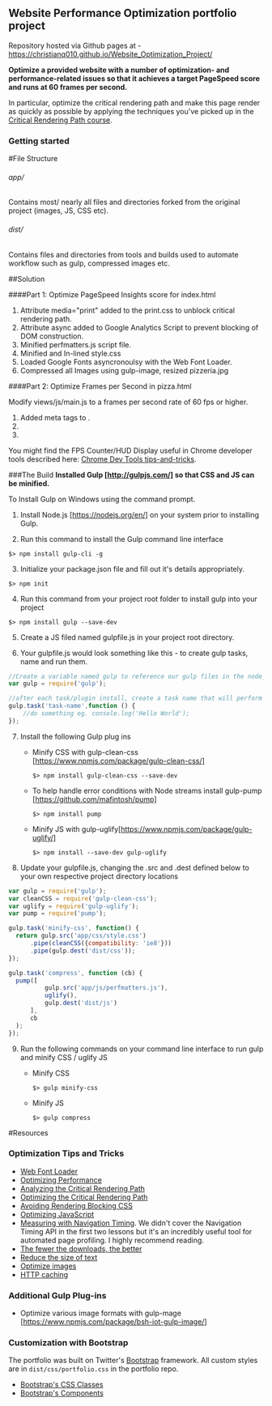 ## Website Performance Optimization portfolio project

Repository hosted via Github pages at - https://christianq010.github.io/Website_Optimization_Project/

**Optimize a provided website with a number of optimization- and performance-related issues so that it achieves a target PageSpeed score and runs at 60 frames per second.**

In particular, optimize the critical rendering path and make this page render as quickly as possible by applying the techniques you've picked up in the [Critical Rendering Path course](https://www.udacity.com/course/ud884).


### Getting started

#File Structure
###### app/ #######
Contains most/ nearly all files and directories forked from the original project (images, JS, CSS etc).

###### dist/ #######
Contains files and directories from tools and builds used to automate workflow such as gulp, compressed images etc.

##Solution

####Part 1: Optimize PageSpeed Insights score for index.html

1. Attribute media="print" added to the print.css to unblock critical rendering path.
2. Attribute async added to Google Analytics Script to prevent blocking of DOM construction. 
3. Minified perfmatters.js script file.
4. Minified and In-lined style.css
5. Loaded Google Fonts asyncronoulsy with the Web Font Loader.
6. Compressed all Images using gulp-image, resized pizzeria.jpg


####Part 2: Optimize Frames per Second in pizza.html

Modify views/js/main.js to a frames per second rate of 60 fps or higher.

1. Added meta tags to <head>.
2. 
3.

You might find the FPS Counter/HUD Display useful in Chrome developer tools described here: [Chrome Dev Tools tips-and-tricks](https://developer.chrome.com/devtools/docs/tips-and-tricks).

###The Build
**Installed Gulp [http://gulpjs.com/] so that CSS and JS can be minified.** 

To Install Gulp on Windows using the command prompt.

1. Install Node.js [https://nodejs.org/en/] on your system prior to installing Gulp.

2. Run this command to install the Gulp command line interface

  ```
  $> npm install gulp-cli -g
  ```

3. Initialize your package.json file and fill out it's details appropriately.

  ```
  $> npm init
  ```    

4. Run this command from your project root folder to install gulp into your project

  ```
  $> npm install gulp --save-dev
  ```    

5. Create a JS filed named gulpfile.js in your project root directory.

6. Your gulpfile.js would look something like this - to create gulp tasks, name and run them.

  ```gulpfile.js
  //Create a variable named gulp to reference our gulp files in the node_modules folder when installed
  var gulp = require('gulp');
  
  //after each task/plugin install, create a task name that will perform the task when called upon
  gulp.task('task-name',function () {
      //do something eg. console.log('Hello World');
  });
  ```    

7. Install the following Gulp plug ins

    * Minify CSS with gulp-clean-css [https://www.npmjs.com/package/gulp-clean-css/]

      ```
      $> npm install gulp-clean-css --save-dev
      ```    
    
    * To help handle error conditions with Node streams install gulp-pump [https://github.com/mafintosh/pump] 
    
      ```
      $> npm install pump
      ```    
    
    * Minify JS with gulp-uglify[https://www.npmjs.com/package/gulp-uglify/] 

      ```
      $> npm install --save-dev gulp-uglify
      ```    

8. Update your gulpfile.js, changing the .src and .dest defined below to your own respective project directory locations

  ```gulpfile.js
var gulp = require('gulp');
var cleanCSS = require('gulp-clean-css');
var uglify = require('gulp-uglify');
var pump = require('pump');

gulp.task('minify-css', function() {
    return gulp.src('app/css/style.css')
        .pipe(cleanCSS({compatibility: 'ie8'}))
        .pipe(gulp.dest('dist/css'));
});

gulp.task('compress', function (cb) {
    pump([
            gulp.src('app/js/perfmatters.js'),
            uglify(),
            gulp.dest('dist/js')
        ],
        cb
    );
});
  ```    


9. Run the following commands on your command line interface to run gulp and minify CSS / uglify JS

    * Minify CSS
      ```
      $> gulp minify-css
      ```    
    
    * Minify JS
      ```
      $> gulp compress
      ```    


#Resources
### Optimization Tips and Tricks
* [Web Font Loader](https://github.com/typekit/webfontloader)
* [Optimizing Performance](https://developers.google.com/web/fundamentals/performance/ "web performance")
* [Analyzing the Critical Rendering Path](https://developers.google.com/web/fundamentals/performance/critical-rendering-path/analyzing-crp.html "analyzing crp")
* [Optimizing the Critical Rendering Path](https://developers.google.com/web/fundamentals/performance/critical-rendering-path/optimizing-critical-rendering-path.html "optimize the crp!")
* [Avoiding Rendering Blocking CSS](https://developers.google.com/web/fundamentals/performance/critical-rendering-path/render-blocking-css.html "render blocking css")
* [Optimizing JavaScript](https://developers.google.com/web/fundamentals/performance/critical-rendering-path/adding-interactivity-with-javascript.html "javascript")
* [Measuring with Navigation Timing](https://developers.google.com/web/fundamentals/performance/critical-rendering-path/measure-crp.html "nav timing api"). We didn't cover the Navigation Timing API in the first two lessons but it's an incredibly useful tool for automated page profiling. I highly recommend reading.
* <a href="https://developers.google.com/web/fundamentals/performance/optimizing-content-efficiency/eliminate-downloads.html">The fewer the downloads, the better</a>
* <a href="https://developers.google.com/web/fundamentals/performance/optimizing-content-efficiency/optimize-encoding-and-transfer.html">Reduce the size of text</a>
* <a href="https://developers.google.com/web/fundamentals/performance/optimizing-content-efficiency/image-optimization.html">Optimize images</a>
* <a href="https://developers.google.com/web/fundamentals/performance/optimizing-content-efficiency/http-caching.html">HTTP caching</a>

### Additional Gulp Plug-ins
* Optimize various image formats with gulp-mage [https://www.npmjs.com/package/bsh-iot-gulp-image/]

### Customization with Bootstrap
The portfolio was built on Twitter's <a href="http://getbootstrap.com/">Bootstrap</a> framework. All custom styles are in `dist/css/portfolio.css` in the portfolio repo.

* <a href="http://getbootstrap.com/css/">Bootstrap's CSS Classes</a>
* <a href="http://getbootstrap.com/components/">Bootstrap's Components</a>
